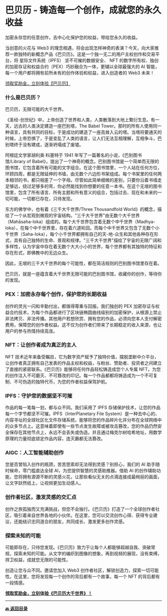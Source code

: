 # 巴贝历 - 铸造每一个创作，成就您的永久收益

加密永存您的任意创作，去中心化保护您的权益，带给您永久的收益。

当创意的火花与 Web3 的理念相遇，将会出现怎样神奇的表演？今天，向大家推荐一款独特的新概念产品《巴贝历》。这是一个独一无二的用户主权创作和交易平台，将 星际文件系统（IPFS） 坚不可摧的数据安全、 NFT 的数字所有权、独创的加密存证和权益合约（PEX）巧妙融合为一体，更辅以全球最强大的 AI 智能，每一个用户都将拥有前所未有的创作体验和权益，进入创造者的 Web3 未来！

[领取奖励金，立刻体验【巴贝历】](https://u.babely.cc)

### 什么是巴贝历？

巴贝历，无限可能的大千世界。

《圣经-创世纪》中，上帝创造了世界和人类，人类散落到大地上繁衍生息。有一天，远古的人类决定建造一座巴别塔，The Babel Tower。那时的所有人使用同一种语言，具有共同的目标，于是成功的建造了一座高耸入云的塔。当塔将要通天的时候，上帝恐惧了，于是变乱了人类的语言，让人们无法互相理解，互相争斗，巴别塔终于没有建成，逐渐坍塌成了废墟。

阿根廷文学家胡利奥·科塞特于 1941 年写了一篇著名的小说，《巴别图书馆/Library of Babel》，提出了一个神奇的概念。巴别图书馆是一个简单而无限的图书馆，它包含着所有可能的文字组合。在这个图书馆里，一个人站在任何方位，环顾四周，都是无限延伸的书墙，由无数个六边形书架组成。每个书架里的任何两本相邻的书，都只相差了一个字母。尽管如此简单细微的差别，只要你沿着书墙走足够远，绕过足够多的弯，你必然能找到你想要的任意一本书。在这个无垠的图书馆里，包含了所有语言、所有主题和所有意义的组合，包括过去、现在和未来的一切可能，一切都已存在，只待发现。

东方的佛学中，也有着《三千大千世界/Three Thousandfold World》的概念，描绘了一个从宏观到微观的宇宙结构。"三千大千世界"由无数个大千世界（Mahāsaha-loka）组成的。每个大千世界包含着无数个中千世界（Madhya-loka），在每个中千世界里，存在着六道轮回。而每个中千世界又包含了无数个小千世界（Saha-loka），每个小千世界都拥有自己的天-地-众生和其他各种存在形式，具有自己独特的生命、景观和规律。"三千大千世界"描绘了宇宙的无限广阔和多样性，认为宇宙中存在着无数个大大小小的世界，每个世界都有其独特的特征和存在形式，即佛教中的无边众生。

因此，无垠的三千大千世界的每个可能性，都在简洁规则的巴别图书馆里存在着。

巴贝历，就是一座蕴含着大千世界无限可能的巴别图书馆，收藏你的创作，等待你的发现。

### PEX：加密永存每个创作，保护您的长期收益

创作的灵光一闪和辛勤付出，都值得尊重与回报。我们独创的 PEX 加密存证与权益合约技术，为每个作品都进行了区块链椭圆曲线级别的加密保护，从根源上禁止非法拷贝、非法传播。其他用户若想欣赏、拥有您的作品，必须向您本人支付解密费用，保障您的创作者权益。这不仅为创作者们带来了长期稳定的收入来源，也让用户的参与热情持续高涨。

### NFT：让创作者成为真正的主人

NFT 技术近年来备受瞩目，它为数字资产赋予了独特价值，摆脱垄断中介平台，让创作者真正拥有自己发表的作品主权和权益，与粉丝、赞助者、投资者之间建立了直接的紧密联系。《巴贝历》能够将任何作品轻松铸造成您个人专属 NFT，为您的创作注入不可磨灭、不可篡改的印记。每一个作品都都将铸造成为一个不可复制、不可伪造的独特代币，为您的作者权益保驾护航。

### IPFS：守护您的数据坚不可摧

作品的每一笔每一划，都与众不同。我们采用了 IPFS 存储保护技术，让您的作品每一个字节都坚不可摧。IPFS（InterPlanetary File System）是一种去中心的、内容寻址的全球社区化文件存储系统，能够将您的作品碎片化并分布在全球网络中的众多节点上。这意味着即使有一些节点发生故障或被攻击篡改，您的作品仍然安全保存在其他节点上，永远不会丢失或伪造。并且通过梅克尔树哈希地址，用数学原理的力量彻底锁定作品内容，连灭霸都无法篡改。

### AIGC：人工智能辅助创作

您是否曾陷入创作的瓶颈，苦苦思索却无法得到灵感？别担心，我们的 AI 助手随时候命，零门槛直达全球 AI，为您提供智慧的灵感助推器。借助 AI 的创作辅助功能，您将拥有源源不断的灵感火花，让那些看似无关的点滴连接成最绚丽的画面，让文字跃然纸上，让视频更加生动感人。

### 创作者社区，激发灵感的交汇点

创作之旅孤独而又充满挑战，但您不会独行。《巴贝历》打造了一个全球创作者社区，吸引着来自世界各地的小伙伴。在这里，您可以交流创作心得、获得专业建议，还能结识志同道合的朋友，共同成长、激发更多创作灵感。

### 探索未知的可能

可能即存在，只待您发现。《巴贝历》致力于让每个人都能够超越自我、突破常规，探索未知的可能。从文字的编织到图像的想象，再到视频的展现，没有束缚，捍卫权益，成就您无限的可能性。

创造让您与众不同。邀请您加入 Web3 创作者社区，解锁创造力，探索一切可能性。在这里，您将发现每一个创作的背后都有一个故事，每一个 NFT 的背后都有一段情感。

[**领取奖励金，立刻体验《巴贝历大千世界》！**](https://u.babely.cc)

---

**[🔙️ 返回目录](./README.md)**
